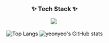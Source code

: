 <h3 align="center">✨ Tech Stack ✨</h3>
<div align="center">
  <img src="https://img.shields.io/badge/react-20232a.svg?style=for-the-badge&logo=react&logoColor=61DAFB" />&nbsp

  ![Top Langs](https://github-readme-stats.vercel.app/api/top-langs/?username=anuraghazra&layout=compact)
  ![yeonyeo's GitHub stats](https://github-readme-stats.vercel.app/api?username=yeonyeo&show_icons=true&theme=radical)



